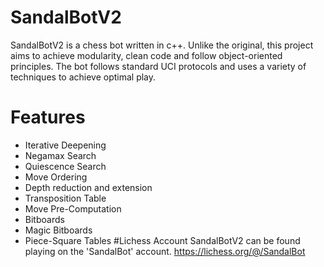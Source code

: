# SandalBotV2
SandalBotV2 is a chess bot written in c++. Unlike the original, this project aims to achieve modularity, clean code and follow object-oriented principles.
The bot follows standard UCI protocols and uses a variety of techniques to achieve optimal play.
# Features
- Iterative Deepening
- Negamax Search
- Quiescence Search
- Move Ordering
- Depth reduction and extension
- Transposition Table
- Move Pre-Computation
- Bitboards
- Magic Bitboards
- Piece-Square Tables
#Lichess Account
SandalBotV2 can be found playing on the 'SandalBot' account.
https://lichess.org/@/SandalBot
